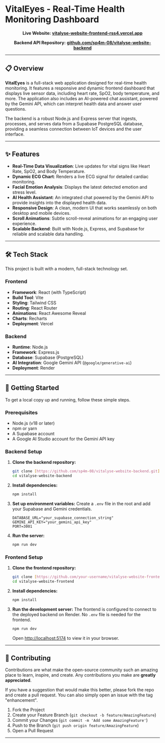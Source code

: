 # VitalEyes - Real-Time Health Monitoring Dashboard

<div align="center">

**Live Website:** **[vitalyse-website-frontend-rss4.vercel.app](https://vitalyse-website-frontend-rss4.vercel.app/)**

**Backend API Repository:** **[github.com/sp4m-08/vitalyse-website-backend](https://github.com/sp4m-08/vitalyse-website-backend)**

</div>

---

## 📋 Overview

**VitalEyes** is a full-stack web application designed for real-time health monitoring. It features a responsive and dynamic frontend dashboard that displays live sensor data, including heart rate, SpO2, body temperature, and more. The application also includes an AI-powered chat assistant, powered by the Gemini API, which can interpret health data and answer user questions.

The backend is a robust Node.js and Express server that ingests, processes, and serves data from a Supabase PostgreSQL database, providing a seamless connection between IoT devices and the user interface.

---

## ✨ Features

- **Real-Time Data Visualization**: Live updates for vital signs like Heart Rate, SpO2, and Body Temperature.
- **Dynamic ECG Chart**: Renders a live ECG signal for detailed cardiac monitoring.
- **Facial Emotion Analysis**: Displays the latest detected emotion and stress level.
- **AI Health Assistant**: An integrated chat powered by the Gemini API to provide insights into the displayed health data.
- **Responsive Design**: A clean, modern UI that works seamlessly on both desktop and mobile devices.
- **Scroll Animations**: Subtle scroll-reveal animations for an engaging user experience.
- **Scalable Backend**: Built with Node.js, Express, and Supabase for reliable and scalable data handling.

---

## 🛠️ Tech Stack

This project is built with a modern, full-stack technology set.

### **Frontend**

- **Framework**: React (with TypeScript)
- **Build Tool**: Vite
- **Styling**: Tailwind CSS
- **Routing**: React Router
- **Animations**: React Awesome Reveal
- **Charts**: Recharts
- **Deployment**: Vercel

### **Backend**

- **Runtime**: Node.js
- **Framework**: Express.js
- **Database**: Supabase (PostgreSQL)
- **AI Integration**: Google Gemini API (`@google/generative-ai`)
- **Deployment**: Render

---

## 🚀 Getting Started

To get a local copy up and running, follow these simple steps.

### **Prerequisites**

- Node.js (v18 or later)
- npm or yarn
- A Supabase account
- A Google AI Studio account for the Gemini API key

### **Backend Setup**

1.  **Clone the backend repository:**

    ```sh
    git clone [https://github.com/sp4m-08/vitalyse-website-backend.git](https://github.com/sp4m-08/vitalyse-website-backend.git)
    cd vitalyse-website-backend
    ```

2.  **Install dependencies:**

    ```sh
    npm install
    ```

3.  **Set up environment variables:**
    Create a `.env` file in the root and add your Supabase and Gemini credentials.

    ```env
    DATABASE_URL="your_supabase_connection_string"
    GEMINI_API_KEY="your_gemini_api_key"
    PORT=3001
    ```

4.  **Run the server:**
    ```sh
    npm run dev
    ```

### **Frontend Setup**

1.  **Clone the frontend repository:**

    ```sh
    git clone [https://github.com/your-username/vitalyse-website-frontend.git](https://github.com/your-username/vitalyse-website-frontend.git)
    cd vitalyse-website-frontend
    ```

2.  **Install dependencies:**

    ```sh
    npm install
    ```

3.  **Run the development server:**
    The frontend is configured to connect to the deployed backend on Render. No `.env` file is needed for the frontend.
    ```sh
    npm run dev
    ```
    Open [http://localhost:5174](http://localhost:5174) to view it in your browser.

---

## 🤝 Contributing

Contributions are what make the open-source community such an amazing place to learn, inspire, and create. Any contributions you make are **greatly appreciated**.

If you have a suggestion that would make this better, please fork the repo and create a pull request. You can also simply open an issue with the tag "enhancement".

1.  Fork the Project
2.  Create your Feature Branch (`git checkout -b feature/AmazingFeature`)
3.  Commit your Changes (`git commit -m 'Add some AmazingFeature'`)
4.  Push to the Branch (`git push origin feature/AmazingFeature`)
5.  Open a Pull Request

---
